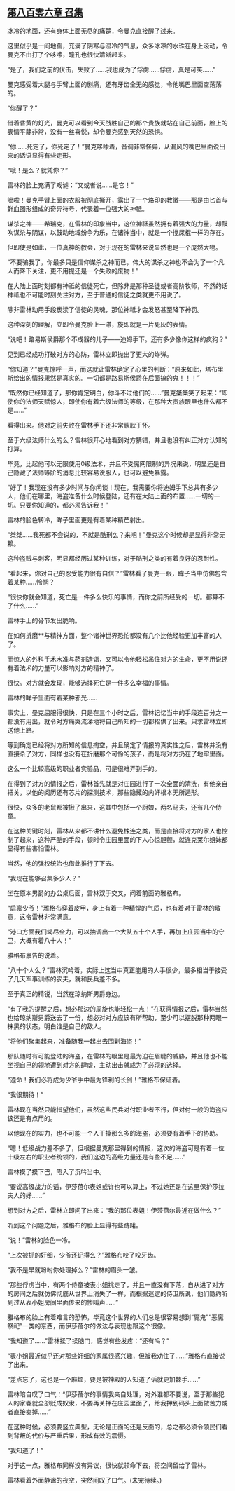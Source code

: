 ## [第八百零六章 召集](https://www.xxbiquge.com/11_11222/9011257.html)


  冰冷的地面，还有身体上面无尽的痛楚，令曼克直接醒了过来。

  这里似乎是一间地窖，充满了阴寒与湿冷的气息，众多冰凉的水珠在身上滚动，令曼克不由打了个哆嗦，瞳孔也很快清晰起来。

  “是了，我们之前的伏击，失败了……我也成为了俘虏……俘虏，真是可笑……”

  曼克感受着大腿与手臂上面的剧痛，还有牙齿全无的感觉，令他嘴巴里面空荡荡的。

  “你醒了？”

  借着昏黄的灯光，曼克可以看到今天战胜自己的那个贵族就站在自己前面，脸上的表情平静非常，没有一丝喜悦，却令曼克感到天然的恐惧。

  “你……死定了，你死定了！”曼克哆嗦着，音调非常怪异，从漏风的嘴巴里面说出来的话语显得有些走形。

  “哦！是么？就凭你？”

  雷林的脸上充满了戏谑：“又或者说……是它！”

  呲啦！曼克手臂上面的衣服被彻底撕开，露出了一个烙印的教徽——那是由匕首与鲜血图形组成的奇异符号，代表着一位强大的神祗。

  谋杀之神——希瑞克，在雷林的印象当中，这位神祗虽然拥有着强大的力量，却鼓吹谋杀与阴谋，以鼓动地域纷争为乐，在诸神当中，就是一个搅屎棍一样的存在。

  但即使是如此，一位真神的教会，对于现在的雷林来说显然也是一个庞然大物。

  “不要骗我了，你最多只是信仰谋杀之神而已，伟大的谋杀之神也不会为了一个凡人而降下关注，更不用提还是一个失败的废物！”

  在大陆上面时刻都有神祗的信徒死亡，但除非是那种圣徒或者高阶牧师，不然的话神祗也不可能时刻关注对方，至于普通的信徒之类就更不用说了。

  除非雷林动用手段亵渎了信徒的灵魂，那位神祗才会发怒甚至降下神罚。

  这种深刻的理解，立即令曼克脸上一滞，旋即就是一片死灰的表情。

  “说吧！路易斯侯爵那个不成器的儿子——迪姆手下。还有多少像你这样的疯狗？”

  见到已经成功打破对方的心防，雷林立即抛出了更大的炸弹。

  “你知道？”曼克惊呼一声，而这就让雷林确定了心里的判断：“原来如此，塔布里斯给出的情报果然是真实的。一切都是路易斯侯爵在后面搞的鬼！！！”

  “既然你已经知道了，那你肯定明白，你斗不过他们的……”曼克桀桀笑了起来：“即使你的法师天赋惊人，即使你有着六级法师的等级，在那种大贵族眼里也什么都不是……”

  看得出来。他对之前失败在雷林手下还非常耿耿于怀。

  至于六级法师什么的么？雷林很开心地看到对方猜错，并且也没有纠正对方认知的打算。

  毕竟，比起他可以无限使用0级法术，并且不受魔网限制的异况来说，明显还是自己隐藏了法师等阶的消息比较容易说服人，也可以避免暴露。

  “好了！我现在没有多少时间与你闲谈！现在，我需要你将迪姆手下总共有多少人，他们在哪里，海盗准备什么时候登陆，还有在大陆上面的布置……一切的一切。只要你知道的，都必须告诉我！”

  雷林的脸色转冷，眸子里面更是有着某种精芒射出。

  “桀桀……我死都不会说的，不就是酷刑么？来吧！”曼克这个时候却是显得非常无赖。

  这种盗贼与刺客，明显都经历过某种训练，对于酷刑之类的有着良好的忍耐性。

  “看起来，你对自己的忍受能力很有自信？”雷林看了曼克一眼，眸子当中仿佛包含着某种……怜悯？

  “很快你就会知道，死亡是一件多么快乐的事情，而你之前所经受的一切。都算不了什么……”

  雷林手上的骨节发出脆响。

  在如何折磨**与精神方面，整个诸神世界恐怕都没有几个比他经验更加丰富的人了。

  而惊人的外科手术水准与药剂造诣，又可以令他轻松吊住对方的生命，更不用说还有着法术的力量可以影响对方的精神了。

  很快。对方就会发现，能够选择死亡是一件多么幸福的事情。

  雷林的眸子里面有着某种邪光……

  事实上，曼克屈服得很快，只是在三个小时之后，雷林记忆当中的手段连百分之一都没有用出，就令对方痛哭流涕地将自己所知的一切都招供了出来。只求雷林立即送他上路。

  等到确定已经将对方所知的信息掏空，并且确定了情报的真实性之后，雷林并没有直接杀了对方，同样也没有在折磨那个可怜的孩子，而是将对方扔在了地牢里面。

  这么一个比较高级的职业者实验品，可是很难弄到手的。

  在得到了对方的情报之后，雷林首先就是对庄园进行了一次全面的清洗，有他亲自把关，以他的阅历还有芯片的探测技术，那些隐藏的内奸根本无所遁形。

  很快，众多的老鼠都被揪了出来，这其中包括一个厨娘，两名马夫，还有几个侍童。

  在这种关键时刻，雷林从来都不讲什么避免株连之类，而是直接将对方的家人也控制了起来，这种严酷的手段，顿时令庄园里面的下人心惊胆颤，就连克莱尔姐妹都显得有些害怕雷林。

  当然，他的强权统治也借此推行了下去。

  “我现在能够召集多少人？”

  坐在原本男爵的办公桌后面，雷林双手交叉，问着前面的雅格布。

  “启禀少爷！”雅格布穿着皮甲，身上有着一种精悍的气质，也有着对于雷林的敬意，这令雷林非常满意。

  “港口方面我们竭尽全力，可以抽调出一个大队五十个人手，再加上庄园当中的守卫，大概有着八十人！”

  雅格布禀告的说着。

  “八十个人么？”雷林沉吟着，实际上这当中真正能用的人手很少，最多相当于接受了几天军事训练的农夫，就和民兵差不多。

  至于真正的精锐，当然在琼纳斯男爵身边。

  “有了我的提醒之后，想必那边的周旋也能轻松一点！”在获得情报之后，雷林当然也给琼纳斯男爵送去了一份，想必对对方应该有所帮助，至少可以摆脱那种两眼一抹黑的状态，明白谁是自己的敌人。

  “将他们聚集起来，准备随我一起出去围剿海盗！”

  那队随时有可能登陆的海盗，在雷林的眼里是最为迫在眉睫的威胁，并且他也不能坐视自己的领地遭到对方的肆虐，主动出击就成为了必须的选择。

  “遵命！我们必将成为少爷手中最为锋利的长剑！”雅格布保证着。

  “我很期待！”

  雷林现在当然只能指望他们，虽然这些民兵对付职业者不行，但对付一般的海盗应该还是有点用的。

  以他现在的实力，也不可能一个人干掉那么多的海盗，必须要有着手下的协助。

  “嗯！低级战力差不多了，但根据曼克那里得到的情报，这次的海盗可是有着一位十级左右的职业者统领的，我们这边的高级力量还是有些不足……”

  雷林摸了摸下巴，陷入了沉吟当中。

  “要说高级战力的话，伊莎蓓尔表姐或许也可以算上，不过她还是在这里保护莎拉夫人的好……”

  想到对方之后，雷林立即问了出来：“我的那位表姐！伊莎蓓尔最近在做什么？”

  听到这个问题之后，雅格布的脸上显得有些踌躇。

  “说！”雷林的脸色一冷。

  “上次被抓的奸细，少爷还记得么？”雅格布咬了咬牙齿。

  “我不是早就吩咐你处理掉么？”雷林的眉头一皱。

  “那些俘虏当中，有两个侍童被表小姐挑走了，并且一直没有下落，自从进了对方的房间之后就仿佛彻底从世界上消失了一样，而根据巡逻的侍卫所说，他们隐约听到过从表小姐房间里面传来的惨叫声……”

  雅格布的脸上有着难言的恐怖，毕竟这个世界的人们总是很容易想到“魔鬼”“恶魔祭祀”一类的东西，而伊莎蓓尔的做法与表现也跟这个很像。

  “我知道了……”雷林揉了揉脑门，感觉有些发疼：“还有吗？”

  “表小姐最近似乎还对那些奸细的家属很感兴趣，但被我劝住了……”雅格布直接说了出来。

  “差点忘了，这也是一个麻烦，要是被神殿的人知道了话就更加棘手……”

  雷林暗自叹了口气：“伊莎蓓尔的事情我亲自处理，对外谁都不要说，至于那些犯人的家眷就全部贬成奴隶，不要再关押在庄园里面了，给我押到码头上面做苦力或者直接卖掉……”

  在这种时候，必须要竖立典型，无论是正面的还是反面的，总之都必须令领民们看到背叛的代价与严重后果，形成有效的震慑。

  “我知道了！”

  对于这一点，雅格布同样没有异议，很快就领命下去，将空间留给了雷林。

  雷林看着外面静谧的夜空，突然间叹了口气。(未完待续。)
